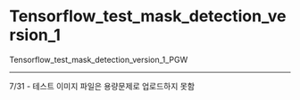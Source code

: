 # Tensorflow_test_mask_detection_version_1
Tensorflow_test_mask_detection_version_1_PGW

***
7/31 - 테스트 이미지 파일은 용량문제로 업로드하지 못함
